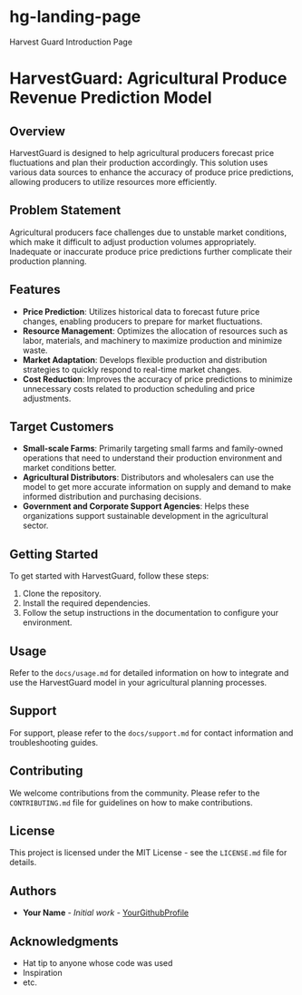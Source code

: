 # hg-landing-page
Harvest Guard Introduction Page

# HarvestGuard: Agricultural Produce Revenue Prediction Model

## Overview
HarvestGuard is designed to help agricultural producers forecast price fluctuations and plan their production accordingly. This solution uses various data sources to enhance the accuracy of produce price predictions, allowing producers to utilize resources more efficiently.

## Problem Statement
Agricultural producers face challenges due to unstable market conditions, which make it difficult to adjust production volumes appropriately. Inadequate or inaccurate produce price predictions further complicate their production planning.

## Features
- **Price Prediction**: Utilizes historical data to forecast future price changes, enabling producers to prepare for market fluctuations.
- **Resource Management**: Optimizes the allocation of resources such as labor, materials, and machinery to maximize production and minimize waste.
- **Market Adaptation**: Develops flexible production and distribution strategies to quickly respond to real-time market changes.
- **Cost Reduction**: Improves the accuracy of price predictions to minimize unnecessary costs related to production scheduling and price adjustments.

## Target Customers
- **Small-scale Farms**: Primarily targeting small farms and family-owned operations that need to understand their production environment and market conditions better.
- **Agricultural Distributors**: Distributors and wholesalers can use the model to get more accurate information on supply and demand to make informed distribution and purchasing decisions.
- **Government and Corporate Support Agencies**: Helps these organizations support sustainable development in the agricultural sector.

## Getting Started
To get started with HarvestGuard, follow these steps:
1. Clone the repository.
2. Install the required dependencies.
3. Follow the setup instructions in the documentation to configure your environment.

## Usage
Refer to the `docs/usage.md` for detailed information on how to integrate and use the HarvestGuard model in your agricultural planning processes.

## Support
For support, please refer to the `docs/support.md` for contact information and troubleshooting guides.

## Contributing
We welcome contributions from the community. Please refer to the `CONTRIBUTING.md` file for guidelines on how to make contributions.

## License
This project is licensed under the MIT License - see the `LICENSE.md` file for details.

## Authors
- **Your Name** - *Initial work* - [YourGithubProfile](https://github.com/YourUsername)

## Acknowledgments
- Hat tip to anyone whose code was used
- Inspiration
- etc.

